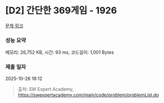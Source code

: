# [D2] 간단한 369게임 - 1926 

[문제 링크](https://swexpertacademy.com/main/code/problem/problemDetail.do?contestProbId=AV5PTeo6AHUDFAUq) 

### 성능 요약

메모리: 26,752 KB, 시간: 93 ms, 코드길이: 1,001 Bytes

### 제출 일자

2025-10-26 18:12



> 출처: SW Expert Academy, https://swexpertacademy.com/main/code/problem/problemList.do